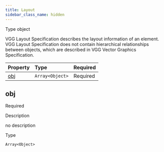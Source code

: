 ```yaml
---
title: Layout
sidebar_class_name: hidden
---
```


<div className="section-badges">

<div className="badge type">
        <span className="label">Type</span>
        <span className="value">object</span>
      </div>

</div>

VGG Layout Specification describes the layout information of an element. VGG Layout Specification does not contain hierarchical relationships between objects, which are described in VGG Vector Graphics Specification.

<div className="property-preview">

<div className="property-table">

| Property    | Type                                                                    | Required                                            |
| :---------- | :---------------------------------------------------------------------- | :-------------------------------------------------- |
| [obj](#obj) | <code>Array&lt;<Link to="/specs/layout/object">Object</Link>&gt;</code> | <span className="property-required">Required</span> |

</div>

</div>

<div className="property">

<div className="property-heading">

## obj

<span className="property-required">Required</span>

</div>

<div className="property-item">

Description

<div>

no description

</div>

</div>

<div className="property-item">

Type

<code>Array&lt;<Link to="/specs/layout/object">Object</Link>&gt;</code>

</div>

</div>
